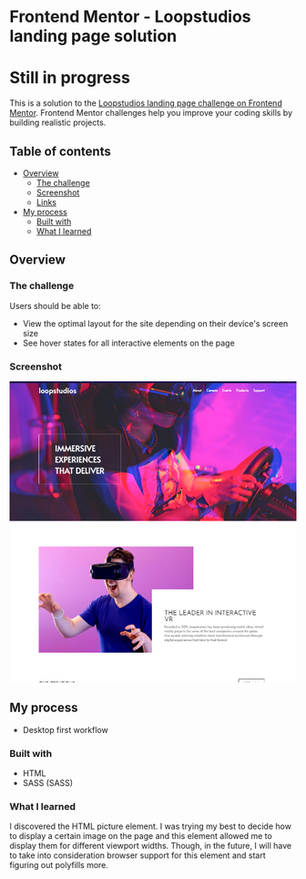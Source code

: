 # Frontend Mentor - Loopstudios landing page solution
# Still in progress


This is a solution to the [Loopstudios landing page challenge on Frontend Mentor](https://www.frontendmentor.io/challenges/loopstudios-landing-page-N88J5Onjw). Frontend Mentor challenges help you improve your coding skills by building realistic projects. 

## Table of contents

- [Overview](#overview)
  - [The challenge](#the-challenge)
  - [Screenshot](#screenshot)
  - [Links](#links)
- [My process](#my-process)
  - [Built with](#built-with)
  - [What I learned](#what-i-learned)



## Overview

### The challenge

Users should be able to:

- View the optimal layout for the site depending on their device's screen size
- See hover states for all interactive elements on the page

### Screenshot

![](./screenshot.jpg)

## My process
- Desktop first workflow

### Built with
- HTML
- SASS (SASS)

### What I learned

I discovered the HTML picture element. I was trying my best to decide how to display a certain image on the page and this element allowed me to display them for different viewport widths. Though, in the future, I will have to take into consideration browser support for this element and start figuring out polyfills more. 